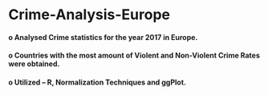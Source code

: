 # Crime-Analysis-Europe

#### o Analysed Crime statistics for the year 2017 in Europe.
#### o Countries with the most amount of Violent and Non-Violent Crime Rates were obtained.
#### o Utilized – R, Normalization Techniques and ggPlot.
